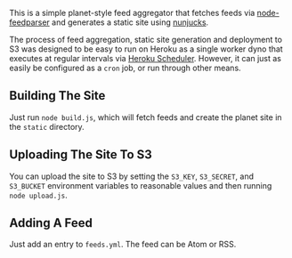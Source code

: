 This is a simple planet-style feed aggregator that fetches feeds via
[node-feedparser][] and generates a static site using [nunjucks][].

The process of feed aggregation, static site generation and
deployment to S3 was designed to be easy to run on Heroku as a single worker
dyno that executes at regular intervals via [Heroku Scheduler][]. However,
it can just as easily be configured as a `cron` job, or run through other
means.

## Building The Site

Just run `node build.js`, which will fetch feeds and create the
planet site in the `static` directory.

## Uploading The Site To S3

You can upload the site to S3 by setting the `S3_KEY`, `S3_SECRET`, and
`S3_BUCKET` environment variables to reasonable values and then running
`node upload.js`.

## Adding A Feed

Just add an entry to `feeds.yml`. The feed can be Atom or RSS.

  [node-feedparser]: https://github.com/danmactough/node-feedparser#readme
  [nunjucks]: http://nunjucks.jlongster.com/
  [Heroku Scheduler]: https://devcenter.heroku.com/articles/scheduler
